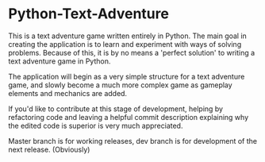 Python-Text-Adventure
=====================

This is a text adventure game written entirely in Python. The main goal in creating the application is to learn and experiment with ways of solving problems. Because of this, it is by no means a 'perfect solution' to writing a text adventure game in Python.

The application will begin as a very simple structure for a text adventure game, and slowly become a much more complex game as gameplay elements and mechanics are added.

If you'd like to contribute at this stage of development, helping by refactoring code and leaving a helpful commit description explaining why the edited code is superior is very much appreciated.

Master branch is for working releases, dev branch is for development of the next release.
(Obviously)

